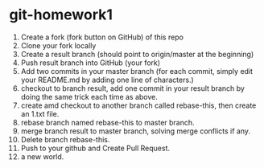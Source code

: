 # git-homework1
1. Create a fork (fork button on GitHub) of this repo
2. Clone your fork locally
3. Create a result branch (should point to origin/master at the beginning)
4. Push result branch into GitHub (your fork)
5. Add two commits in your master branch (for each commit, simply edit your README.md by adding one line of characters.)
6. checkout to branch result, add one commit in your result branch by doing the same trick each time as above.
7. create amd checkout to another branch called rebase-this, then create an 1.txt file. 
8. rebase branch named rebase-this to master branch.
9. merge branch result to master branch, solving merge conflicts if any.
10. Delete branch rebase-this.
11. Push to your github and Create Pull Request.
12. a new world.
